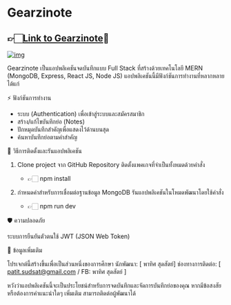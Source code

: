# **Gearzinote**

## 👉🏻[**Link to Gearzinote**](https://gearzinote.vercel.app/)💫 

[![img](https://drive.google.com/uc?export=view&id=1mRHPOJQswhpKcmmCv4D0OSWo6Ihqg7oI)](https://gearzinote.vercel.app/)
 
Gearzinote เป็นแอปพลิเคชันจดบันทึกแบบ Full Stack ที่สร้างด้วยเทคโนโลยี MERN (MongoDB, Express, React JS, Node JS) แอปพลิเคชันนี้มีฟังก์ชันการทำงานที่หลากหลาย ได้แก่

⚡ ฟังก์ชันการทำงาน

* ระบบ (Authentication) เพื่อเข้าสู่ระบบและสมัครสมาชิก
* สร้าง/แก้ไขบันทึกย่อ (Notes)
* ปักหมุดบันทึกสำคัญเพื่อแสดงไว้ด้านบนสุด
* ค้นหาบันทึกย่อตามคำสำคัญ

🚀 วิธีการติดตั้งและรันแอปพลิเคชัน

1. Clone project จาก GitHub Repository
ติดตั้งแพคเกจที่จำเป็นทั้งหมดด้วยคำสั่ง

    * 👉🏻 npm install

2. กำหนดค่าสำหรับการเชื่อมต่อฐานข้อมูล MongoDB
รันแอปพลิเคชันในโหมดพัฒนาโดยใช้คำสั่ง

    * 👉🏻 npm run dev

🛡️ ความปลอดภัย

ระบบการยืนยันตัวตนใช้ JWT (JSON Web Token)


📝 ข้อมูลเพิ่มเติม

โปรเจกต์นี้สร้างขึ้นเพื่อเป็นส่วนหนึ่งของการศึกษา
นักพัฒนา: [ พาทิศ สุดสัตย์]
ช่องทางการติดต่อ: [ patit.sudsat@gmail.com / FB: พาทิศ สุดสัตย์ ]

หวังว่าแอปพลิเคชันนี้จะเป็นประโยชน์สำหรับการจดบันทึกและจัดการบันทึกย่อของคุณ หากมีข้อสงสัยหรือต้องการคำแนะนำใดๆ เพิ่มเติม สามารถติดต่อผู้พัฒนาได้

